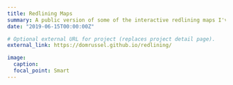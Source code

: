```yaml
---
title: Redlining Maps
summary: A public version of some of the interactive redlining maps I've created in R, using Leaflet. <a href="https://domrussel.github.io/redlining/">[View Project] </a><a href="https://github.com/domrussel/redlining">[View GitHub Repo]</a>
date: "2019-06-15T00:00:00Z"

# Optional external URL for project (replaces project detail page).
external_link: https://domrussel.github.io/redlining/

image:
  caption:
  focal_point: Smart
---
```

